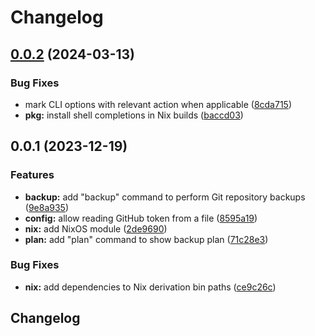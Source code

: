 # Changelog

## [0.0.2](https://github.com/vst/gidek/compare/v0.0.1...v0.0.2) (2024-03-13)


### Bug Fixes

* mark CLI options with relevant action when applicable ([8cda715](https://github.com/vst/gidek/commit/8cda7156a844d81fa25f995b61c0f0ea90331784))
* **pkg:** install shell completions in Nix builds ([baccd03](https://github.com/vst/gidek/commit/baccd038fc6865abd80bda50fac83ced84a51b1b))

## 0.0.1 (2023-12-19)


### Features

* **backup:** add "backup" command to perform Git repository backups ([9e8a935](https://github.com/vst/gidek/commit/9e8a9357ce3a9041dfd674b8aa88404f6644e4a1))
* **config:** allow reading GitHub token from a file ([8595a19](https://github.com/vst/gidek/commit/8595a193e3e71312d02788086289ee5de099d21d))
* **nix:** add NixOS module ([2de9690](https://github.com/vst/gidek/commit/2de9690ab622281b0684210f90238bb768e0fb70))
* **plan:** add "plan" command to show backup plan ([71c28e3](https://github.com/vst/gidek/commit/71c28e391bd0ac1cdd39f933c691a86b0760629b))


### Bug Fixes

* **nix:** add dependencies to Nix derivation bin paths ([ce9c26c](https://github.com/vst/gidek/commit/ce9c26cd0aba97fc1ef21d22fd736ed096391952))

## Changelog
